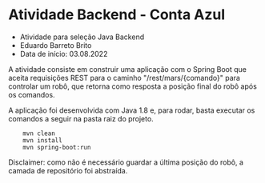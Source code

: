 # Atividade Backend - Conta Azul
- Atividade para seleção Java Backend
- Eduardo Barreto Brito
- Data de início: 03.08.2022

A atividade consiste em construir uma aplicação com o Spring Boot que aceita requisições REST para o caminho "/rest/mars/{comando}" para controlar um robô, que retorna como resposta a posição final do robô após os comandos.

A aplicação foi desenvolvida com Java 1.8 e, para rodar, basta executar os comandos a seguir na pasta raiz do projeto.
```
    mvn clean
    mvn install
    mvn spring-boot:run
```

Disclaimer: como não é necessário guardar a última posição do robô, a camada de repositório foi abstraída. 